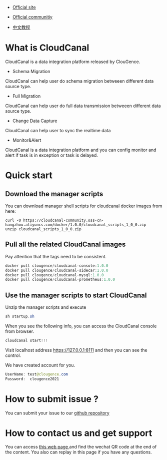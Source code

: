 - [Official site](https://www.clougence.com)

- [Official communitiy](https://www.askcug.com/)
                        
- [中文教程](https://www.askcug.com/topic/88/cloudcanal-docker-hub%E9%95%9C%E5%83%8F%E5%AE%89%E8%A3%85)


# What is CloudCanal
CloudCanal is a data integration platform released by ClouGence. 


- Schema Migration

 CloudCanal can help user do schema migration betweeen different data source type.


- Full Migration

CloudCanal can help user do full data transmission betweeen different data source type.

- Change Data Capture

CloudCanal can help user to sync the realtime data


- Monitor&Alert

CloudCanal is a data integration platform and you can config monitor and alert if task is in exception or task is delayed.

# Quick start
## Download the manager scripts
You can download manager shell scripts for cloudcanal docker images from here:

```
curl -O https://cloudcanal-community.oss-cn-hangzhou.aliyuncs.com/docker/1.0.0/cloudcanal_scripts_1_0_0.zip
unzip cloudcanal_scripts_1_0_0.zip
```



## Pull all the related CloudCanal images
Pay attention that the tags need to be consistent.
```java
docker pull clougence/cloudcanal-console:1.0.0
docker pull clougence/cloudcanal-sidecar:1.0.0
docker pull clougence/cloudcanal-mysql:1.0.0
docker pull clougence/cloudcanal-prometheus:1.0.0
```
## Use the manager scripts to start CloudCanal


Unzip the manager scripts and execute 
```java
sh startup.sh
```


When you see the following info, you can access the CloudCanal console from browser.
```java
cloudcanal start!!!
```
Visit localhost address https://127.0.0.1:8111 and then you can see the control.


We have created account for you.
```java
UserName: test@clougence.com
Password:  clougence2021
```

# How to submit issue ?
You can submit your issue to our [github repository](https://github.com/ClouGence/cloudcanal-issue)

# How to contact us and get support
You can access [this web page ](https://www.askcug.com/topic/75/cloudcanal%E7%A4%BE%E5%8C%BA%E7%89%88docker%E7%89%88%E5%AE%89%E8%A3%85-linux-macos/2)and find the wechat QR code at the end of the content. You also can replay in this page if you have any questions.
